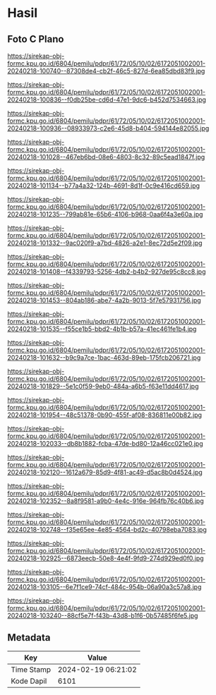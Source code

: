 # Hasil

## Foto C Plano

https://sirekap-obj-formc.kpu.go.id/6804/pemilu/pdpr/61/72/05/10/02/6172051002001-20240218-100740--87308de4-cb2f-46c5-827d-6ea85dbd83f9.jpg

https://sirekap-obj-formc.kpu.go.id/6804/pemilu/pdpr/61/72/05/10/02/6172051002001-20240218-100836--f0db25be-cd6d-47e1-9dc6-b452d7534663.jpg

https://sirekap-obj-formc.kpu.go.id/6804/pemilu/pdpr/61/72/05/10/02/6172051002001-20240218-100936--08933973-c2e6-45d8-b404-594144e82055.jpg

https://sirekap-obj-formc.kpu.go.id/6804/pemilu/pdpr/61/72/05/10/02/6172051002001-20240218-101028--467eb6bd-08e6-4803-8c32-89c5ead1847f.jpg

https://sirekap-obj-formc.kpu.go.id/6804/pemilu/pdpr/61/72/05/10/02/6172051002001-20240218-101134--b77a4a32-124b-4691-8d1f-0c9e416cd659.jpg

https://sirekap-obj-formc.kpu.go.id/6804/pemilu/pdpr/61/72/05/10/02/6172051002001-20240218-101235--799ab81e-65b6-4106-b968-0aa6f4a3e60a.jpg

https://sirekap-obj-formc.kpu.go.id/6804/pemilu/pdpr/61/72/05/10/02/6172051002001-20240218-101332--9ac020f9-a7bd-4826-a2e1-8ec72d5e2f09.jpg

https://sirekap-obj-formc.kpu.go.id/6804/pemilu/pdpr/61/72/05/10/02/6172051002001-20240218-101408--f4339793-5256-4db2-b4b2-927de95c8cc8.jpg

https://sirekap-obj-formc.kpu.go.id/6804/pemilu/pdpr/61/72/05/10/02/6172051002001-20240218-101453--804ab186-abe7-4a2b-9013-5f7e57931756.jpg

https://sirekap-obj-formc.kpu.go.id/6804/pemilu/pdpr/61/72/05/10/02/6172051002001-20240218-101535--f55ce1b5-bbd2-4b1b-b57a-41ec461fe1b4.jpg

https://sirekap-obj-formc.kpu.go.id/6804/pemilu/pdpr/61/72/05/10/02/6172051002001-20240218-101632--b9c9a7ce-1bac-463d-89eb-175fcb206721.jpg

https://sirekap-obj-formc.kpu.go.id/6804/pemilu/pdpr/61/72/05/10/02/6172051002001-20240218-101829--5e1c0f59-9eb0-484a-a6b5-f63e11dd4617.jpg

https://sirekap-obj-formc.kpu.go.id/6804/pemilu/pdpr/61/72/05/10/02/6172051002001-20240218-101954--48c51378-0b90-455f-af08-836811e00b82.jpg

https://sirekap-obj-formc.kpu.go.id/6804/pemilu/pdpr/61/72/05/10/02/6172051002001-20240218-102033--db8b1882-fcba-47de-bd80-12a46cc021e0.jpg

https://sirekap-obj-formc.kpu.go.id/6804/pemilu/pdpr/61/72/05/10/02/6172051002001-20240218-102120--1612a679-85d9-4f81-ac49-d5ac8b0d4524.jpg

https://sirekap-obj-formc.kpu.go.id/6804/pemilu/pdpr/61/72/05/10/02/6172051002001-20240218-102352--8a8f9581-a9b0-4e4c-916e-964fb76c40b6.jpg

https://sirekap-obj-formc.kpu.go.id/6804/pemilu/pdpr/61/72/05/10/02/6172051002001-20240218-102748--f35e65ee-4e85-4564-bd2c-40798eba7083.jpg

https://sirekap-obj-formc.kpu.go.id/6804/pemilu/pdpr/61/72/05/10/02/6172051002001-20240218-102925--6873eecb-50e8-4e4f-9fd9-274d929ed0f0.jpg

https://sirekap-obj-formc.kpu.go.id/6804/pemilu/pdpr/61/72/05/10/02/6172051002001-20240218-103105--6e7f1ce9-74cf-484c-954b-06a90a3c57a8.jpg

https://sirekap-obj-formc.kpu.go.id/6804/pemilu/pdpr/61/72/05/10/02/6172051002001-20240218-103240--88cf5e7f-f43b-43d8-b1f6-0b57485f6fe5.jpg


## Metadata

| Key        | Value               |
| ---------- | ------------------- |
| Time Stamp | 2024-02-19 06:21:02 |
| Kode Dapil | 6101                |



